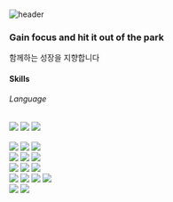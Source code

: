 ### 
![header](https://capsule-render.vercel.app/api?type=waving&height=250&color=gradient&text=Hi~!!%20I'm%20DamWonKIM)

### Gain focus and hit it out of the park </br>
함께하는 성장을 지향합니다

<h4>Skills</h4>
<div>
 <h6>Language</h6>
 <img src="https://img.shields.io/badge/java-007396?style=flat-square&logo=java&logoColor=white"> 
 <img src="https://img.shields.io/badge/c++-00599C?style=for-flat-square&logo=c%2B%2B&logoColor=white">
 <img src="https://img.shields.io/badge/python-3776AB?style=flat-square&logo=python&logoColor=white"> 
</div><br>
<div>
 <img src="https://img.shields.io/badge/mysql-4479A1?style=flat-square&logo=mysql&logoColor=white">
<img src="https://img.shields.io/badge/MongoDB-47A248?style=flat-square&logo=MongoDB&logoColor=white">
 <img src="https://img.shields.io/badge/ORACLE-F80000?style=flat-square&logo=oracle&logoColor=white">

</div>
<div>
 <img src="https://img.shields.io/badge/spring-6DB33F?style=flat-square&logo=spring&logoColor=white">
 <img src="https://img.shields.io/badge/springboot-6DB33F?style=flat-square&logo=springboot&logoColor=white">
 <img src="https://img.shields.io/badge/jquery-0769AD?style=flat-square&logo=jquery&logoColor=white">

</div>
<div>
 <img src="https://img.shields.io/badge/docker-%230db7ed.svg?style=flat-square&logo=docker&logoColor=white">
 <img src="https://img.shields.io/badge/GitHub Actions-2088FF?style=flat-square&logo=GitHub Actions&logoColor=white">
 
<img src="https://img.shields.io/badge/Google Cloud-4285F4?style=flat-square&logo=Google Cloud&logoColor=white"/>

 </div>
 <div>
 <img src="https://img.shields.io/badge/Google Colab-F9AB00?style=flat-square&logo=Google Colab&logoColor=white">
 <img src="https://img.shields.io/badge/Anaconda-44A833?style=flat-square&logo=Anaconda&logoColor=white"/>
 <img src="https://img.shields.io/badge/jupyter-2C2C32.svg?style=flat-square&logo=jupyter&logoColor=F37726" />
<!--  <img src="https://img.shields.io/badge/Keras-D00000?style=flat-square&logo=Keras&logoColor=white"> -->
 <img src="https://img.shields.io/badge/linux-FCC624?style=flat-square&logo=linux&logoColor=black"> 
 </div>
 <div>
 <img src="https://img.shields.io/badge/Figma-F24E1E?style=flat-square&logo=Figma&logoColor=white">
 <img src="https://img.shields.io/badge/Naver Cloud-03C75A?style=flat-square&logo=naver&logoColor=white">
 </div>

